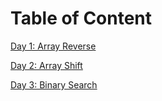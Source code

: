 # Table of Content
[Day 1: Array Reverse](/data-structures-and-algorithms/code401challenges/otherReadmes/reverseREADME.md)

[Day 2: Array Shift](/data-structures-and-algorithms/code401challenges/otherReadmes/shiftREADME.md)

[Day 3: Binary Search](/data-structures-and-algorithms/code401challenges/otherReadmes/array-binary-search.jpg)
